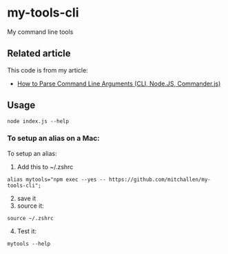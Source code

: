 my-tools-cli
==

My command line tools

## Related article

This code is from my article:

* [How to Parse Command Line Arguments (CLI, Node.JS, Commander.js)](https://scriptable.com/how-to-parse-command-line-arguments-cli-nodejs/)

## Usage

```shell
node index.js --help
```

### To setup an alias on a Mac:

To setup an alias:

  1. Add this to ~/.zshrc
```shell
alias mytools="npm exec --yes -- https://github.com/mitchallen/my-tools-cli";
```
2. save it
3. source it:
```shell
source ~/.zshrc
```
4. Test it:
```shell
mytools --help
```